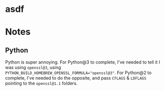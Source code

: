 # asdf

# Notes

## Python

Python is super annoying.
For Python@3 to complete, I've needed to tell it I was using `openssl@3`, using `PYTHON_BUILD_HOMEBREW_OPENSSL_FORMULA="openssl@3"`.
For Python@2 to complete, I've needed to do the opposite, and pass `CFLAGS` & `LDFLAGS` pointing to the `openssl@1.1` folders.
